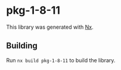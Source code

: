 # pkg-1-8-11

This library was generated with [Nx](https://nx.dev).

## Building

Run `nx build pkg-1-8-11` to build the library.
